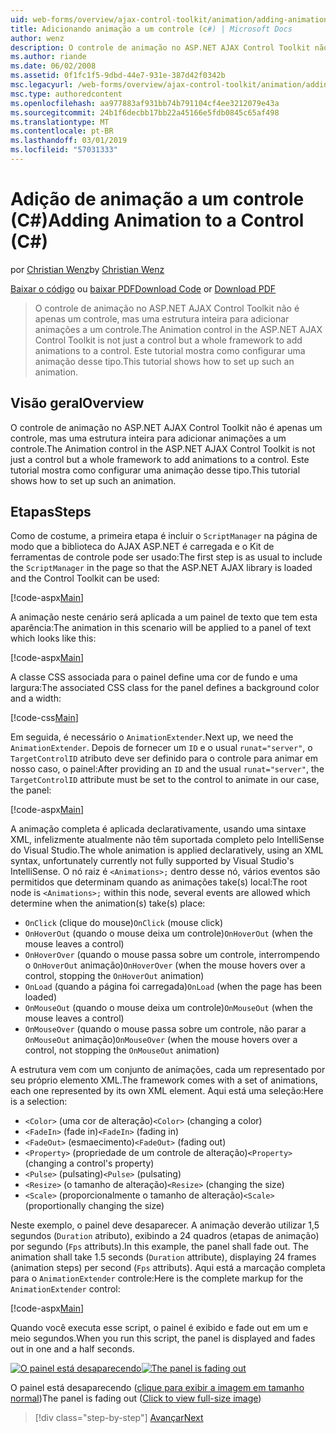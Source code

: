 ```yaml
---
uid: web-forms/overview/ajax-control-toolkit/animation/adding-animation-to-a-control-cs
title: Adicionando animação a um controle (c#) | Microsoft Docs
author: wenz
description: O controle de animação no ASP.NET AJAX Control Toolkit não é apenas um controle, mas uma estrutura inteira para adicionar animações a um controle. Este tutorial mostra como...
ms.author: riande
ms.date: 06/02/2008
ms.assetid: 0f1fc1f5-9dbd-44e7-931e-387d42f0342b
msc.legacyurl: /web-forms/overview/ajax-control-toolkit/animation/adding-animation-to-a-control-cs
msc.type: authoredcontent
ms.openlocfilehash: aa977883af931bb74b791104cf4ee3212079e43a
ms.sourcegitcommit: 24b1f6decbb17bb22a45166e5fdb0845c65af498
ms.translationtype: MT
ms.contentlocale: pt-BR
ms.lasthandoff: 03/01/2019
ms.locfileid: "57031333"
---
```

<a name="adding-animation-to-a-control-c"></a><span data-ttu-id="acb92-104">Adição de animação a um controle (C#)</span><span class="sxs-lookup"><span data-stu-id="acb92-104">Adding Animation to a Control (C#)</span></span>
====================
<span data-ttu-id="acb92-105">por [Christian Wenz](https://github.com/wenz)</span><span class="sxs-lookup"><span data-stu-id="acb92-105">by [Christian Wenz](https://github.com/wenz)</span></span>

<span data-ttu-id="acb92-106">[Baixar o código](http://download.microsoft.com/download/f/9/a/f9a26acd-8df4-4484-8a18-199e4598f411/Animation1.cs.zip) ou [baixar PDF](http://download.microsoft.com/download/6/7/1/6718d452-ff89-4d3f-a90e-c74ec2d636a3/animation1CS.pdf)</span><span class="sxs-lookup"><span data-stu-id="acb92-106">[Download Code](http://download.microsoft.com/download/f/9/a/f9a26acd-8df4-4484-8a18-199e4598f411/Animation1.cs.zip) or [Download PDF](http://download.microsoft.com/download/6/7/1/6718d452-ff89-4d3f-a90e-c74ec2d636a3/animation1CS.pdf)</span></span>

> <span data-ttu-id="acb92-107">O controle de animação no ASP.NET AJAX Control Toolkit não é apenas um controle, mas uma estrutura inteira para adicionar animações a um controle.</span><span class="sxs-lookup"><span data-stu-id="acb92-107">The Animation control in the ASP.NET AJAX Control Toolkit is not just a control but a whole framework to add animations to a control.</span></span> <span data-ttu-id="acb92-108">Este tutorial mostra como configurar uma animação desse tipo.</span><span class="sxs-lookup"><span data-stu-id="acb92-108">This tutorial shows how to set up such an animation.</span></span>


## <a name="overview"></a><span data-ttu-id="acb92-109">Visão geral</span><span class="sxs-lookup"><span data-stu-id="acb92-109">Overview</span></span>

<span data-ttu-id="acb92-110">O controle de animação no ASP.NET AJAX Control Toolkit não é apenas um controle, mas uma estrutura inteira para adicionar animações a um controle.</span><span class="sxs-lookup"><span data-stu-id="acb92-110">The Animation control in the ASP.NET AJAX Control Toolkit is not just a control but a whole framework to add animations to a control.</span></span> <span data-ttu-id="acb92-111">Este tutorial mostra como configurar uma animação desse tipo.</span><span class="sxs-lookup"><span data-stu-id="acb92-111">This tutorial shows how to set up such an animation.</span></span>

## <a name="steps"></a><span data-ttu-id="acb92-112">Etapas</span><span class="sxs-lookup"><span data-stu-id="acb92-112">Steps</span></span>

<span data-ttu-id="acb92-113">Como de costume, a primeira etapa é incluir o `ScriptManager` na página de modo que a biblioteca do AJAX ASP.NET é carregada e o Kit de ferramentas de controle pode ser usado:</span><span class="sxs-lookup"><span data-stu-id="acb92-113">The first step is as usual to include the `ScriptManager` in the page so that the ASP.NET AJAX library is loaded and the Control Toolkit can be used:</span></span>

[!code-aspx[Main](adding-animation-to-a-control-cs/samples/sample1.aspx)]

<span data-ttu-id="acb92-114">A animação neste cenário será aplicada a um painel de texto que tem esta aparência:</span><span class="sxs-lookup"><span data-stu-id="acb92-114">The animation in this scenario will be applied to a panel of text which looks like this:</span></span>

[!code-aspx[Main](adding-animation-to-a-control-cs/samples/sample2.aspx)]

<span data-ttu-id="acb92-115">A classe CSS associada para o painel define uma cor de fundo e uma largura:</span><span class="sxs-lookup"><span data-stu-id="acb92-115">The associated CSS class for the panel defines a background color and a width:</span></span>

[!code-css[Main](adding-animation-to-a-control-cs/samples/sample3.css)]

<span data-ttu-id="acb92-116">Em seguida, é necessário o `AnimationExtender`.</span><span class="sxs-lookup"><span data-stu-id="acb92-116">Next up, we need the `AnimationExtender`.</span></span> <span data-ttu-id="acb92-117">Depois de fornecer um `ID` e o usual `runat="server"`, o `TargetControlID` atributo deve ser definido para o controle para animar em nosso caso, o painel:</span><span class="sxs-lookup"><span data-stu-id="acb92-117">After providing an `ID` and the usual `runat="server"`, the `TargetControlID` attribute must be set to the control to animate in our case, the panel:</span></span>

[!code-aspx[Main](adding-animation-to-a-control-cs/samples/sample4.aspx)]

<span data-ttu-id="acb92-118">A animação completa é aplicada declarativamente, usando uma sintaxe XML, infelizmente atualmente não têm suportada completo pelo IntelliSense do Visual Studio.</span><span class="sxs-lookup"><span data-stu-id="acb92-118">The whole animation is applied declaratively, using an XML syntax, unfortunately currently not fully supported by Visual Studio's IntelliSense.</span></span> <span data-ttu-id="acb92-119">O nó raiz é `<Animations>;` dentro desse nó, vários eventos são permitidos que determinam quando as animações take(s) local:</span><span class="sxs-lookup"><span data-stu-id="acb92-119">The root node is `<Animations>;` within this node, several events are allowed which determine when the animation(s) take(s) place:</span></span>

- <span data-ttu-id="acb92-120">`OnClick` (clique do mouse)</span><span class="sxs-lookup"><span data-stu-id="acb92-120">`OnClick` (mouse click)</span></span>
- <span data-ttu-id="acb92-121">`OnHoverOut` (quando o mouse deixa um controle)</span><span class="sxs-lookup"><span data-stu-id="acb92-121">`OnHoverOut` (when the mouse leaves a control)</span></span>
- <span data-ttu-id="acb92-122">`OnHoverOver` (quando o mouse passa sobre um controle, interrompendo o `OnHoverOut` animação)</span><span class="sxs-lookup"><span data-stu-id="acb92-122">`OnHoverOver` (when the mouse hovers over a control, stopping the `OnHoverOut` animation)</span></span>
- <span data-ttu-id="acb92-123">`OnLoad` (quando a página foi carregada)</span><span class="sxs-lookup"><span data-stu-id="acb92-123">`OnLoad` (when the page has been loaded)</span></span>
- <span data-ttu-id="acb92-124">`OnMouseOut` (quando o mouse deixa um controle)</span><span class="sxs-lookup"><span data-stu-id="acb92-124">`OnMouseOut` (when the mouse leaves a control)</span></span>
- <span data-ttu-id="acb92-125">`OnMouseOver` (quando o mouse passa sobre um controle, não parar a `OnMouseOut` animação)</span><span class="sxs-lookup"><span data-stu-id="acb92-125">`OnMouseOver` (when the mouse hovers over a control, not stopping the `OnMouseOut` animation)</span></span>

<span data-ttu-id="acb92-126">A estrutura vem com um conjunto de animações, cada um representado por seu próprio elemento XML.</span><span class="sxs-lookup"><span data-stu-id="acb92-126">The framework comes with a set of animations, each one represented by its own XML element.</span></span> <span data-ttu-id="acb92-127">Aqui está uma seleção:</span><span class="sxs-lookup"><span data-stu-id="acb92-127">Here is a selection:</span></span>

- <span data-ttu-id="acb92-128">`<Color>` (uma cor de alteração)</span><span class="sxs-lookup"><span data-stu-id="acb92-128">`<Color>` (changing a color)</span></span>
- <span data-ttu-id="acb92-129">`<FadeIn>` (fade in)</span><span class="sxs-lookup"><span data-stu-id="acb92-129">`<FadeIn>` (fading in)</span></span>
- <span data-ttu-id="acb92-130">`<FadeOut>` (esmaecimento)</span><span class="sxs-lookup"><span data-stu-id="acb92-130">`<FadeOut>` (fading out)</span></span>
- <span data-ttu-id="acb92-131">`<Property>` (propriedade de um controle de alteração)</span><span class="sxs-lookup"><span data-stu-id="acb92-131">`<Property>` (changing a control's property)</span></span>
- <span data-ttu-id="acb92-132">`<Pulse>` (pulsating)</span><span class="sxs-lookup"><span data-stu-id="acb92-132">`<Pulse>` (pulsating)</span></span>
- <span data-ttu-id="acb92-133">`<Resize>` (o tamanho de alteração)</span><span class="sxs-lookup"><span data-stu-id="acb92-133">`<Resize>` (changing the size)</span></span>
- <span data-ttu-id="acb92-134">`<Scale>` (proporcionalmente o tamanho de alteração)</span><span class="sxs-lookup"><span data-stu-id="acb92-134">`<Scale>` (proportionally changing the size)</span></span>

<span data-ttu-id="acb92-135">Neste exemplo, o painel deve desaparecer. A animação deverão utilizar 1,5 segundos (`Duration` atributo), exibindo a 24 quadros (etapas de animação) por segundo (`Fps` attributs).</span><span class="sxs-lookup"><span data-stu-id="acb92-135">In this example, the panel shall fade out. The animation shall take 1.5 seconds (`Duration` attribute), displaying 24 frames (animation steps) per second (`Fps` attributs).</span></span> <span data-ttu-id="acb92-136">Aqui está a marcação completa para o `AnimationExtender` controle:</span><span class="sxs-lookup"><span data-stu-id="acb92-136">Here is the complete markup for the `AnimationExtender` control:</span></span>

[!code-aspx[Main](adding-animation-to-a-control-cs/samples/sample5.aspx)]

<span data-ttu-id="acb92-137">Quando você executa esse script, o painel é exibido e fade out em um e meio segundos.</span><span class="sxs-lookup"><span data-stu-id="acb92-137">When you run this script, the panel is displayed and fades out in one and a half seconds.</span></span>


<span data-ttu-id="acb92-138">[![O painel está desaparecendo](adding-animation-to-a-control-cs/_static/image2.png)](adding-animation-to-a-control-cs/_static/image1.png)</span><span class="sxs-lookup"><span data-stu-id="acb92-138">[![The panel is fading out](adding-animation-to-a-control-cs/_static/image2.png)](adding-animation-to-a-control-cs/_static/image1.png)</span></span>

<span data-ttu-id="acb92-139">O painel está desaparecendo ([clique para exibir a imagem em tamanho normal](adding-animation-to-a-control-cs/_static/image3.png))</span><span class="sxs-lookup"><span data-stu-id="acb92-139">The panel is fading out ([Click to view full-size image](adding-animation-to-a-control-cs/_static/image3.png))</span></span>

> [!div class="step-by-step"]
> [<span data-ttu-id="acb92-140">Avançar</span><span class="sxs-lookup"><span data-stu-id="acb92-140">Next</span></span>](executing-several-animations-at-the-same-time-cs.md)
